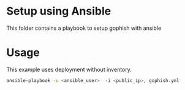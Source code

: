 # Setup using Ansible

This folder contains a playbook to setup gophish with ansible

# Usage

This example uses deployment without inventory.
```sh
ansible-playbook -u <ansible_user>  -i <public_ip>, gophish.yml
```
